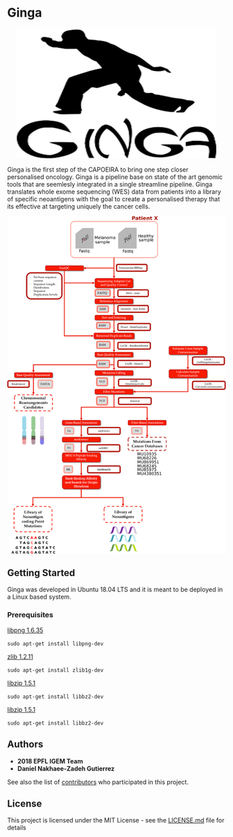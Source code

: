 # Ginga

<p align="center">
  <img width="460" height="300" src="https://github.com/danielnzg85/2018-EPFL-IGEM/blob/master/Media/Ginga_logo.png">
</p>

Ginga is the first step of the CAPOEIRA to bring one step closer personalised oncology. Ginga is a pipeline base on state of the art genomic tools that are seemlesly integrated in a single streamline pipeline.
Ginga translates whole exome sequencing (WES) data from patients into a library of specific neoantigens with the goal to create a personalised therapy that its effective at targeting uniquely the cancer cells.

![](https://github.com/danielnzg85/2018-EPFL-IGEM/blob/master/Media/Tree_Bioinfo_Dani_17-10_SF.png)

## Getting Started

Ginga was developed in Ubuntu 18.04 LTS and it is meant to be deployed in a Linux based system.

### Prerequisites

[libpng 1.6.35](http://www.libpng.org/pub/png/libpng.html)
```
sudo apt-get install libpng-dev
```
[zlib 1.2.11](https://zlib.net/)
```
sudo apt-get install zlib1g-dev
```

[libzip  1.5.1](https://libzip.org/)

```
sudo apt-get install libbz2-dev
```

[libzip  1.5.1](https://libzip.org/)

```
sudo apt-get install libbz2-dev
```

## Authors
* **2018 EPFL IGEM Team**
* **Daniel Nakhaee-Zadeh Gutierrez**

See also the list of [contributors](https://github.com/your/project/contributors) who participated in this project.

## License

This project is licensed under the MIT License - see the [LICENSE.md](LICENSE.md) file for details
